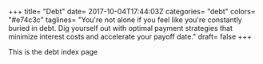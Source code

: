 +++
title= "Debt"
date= 2017-10-04T17:44:03Z
categories= "debt"
colors= "#e74c3c"
taglines= "You're not alone if you feel like you're constantly buried in debt. Dig yourself out with optimal payment strategies that minimize interest costs and accelerate your payoff date."
draft= false
+++

This is the debt index page